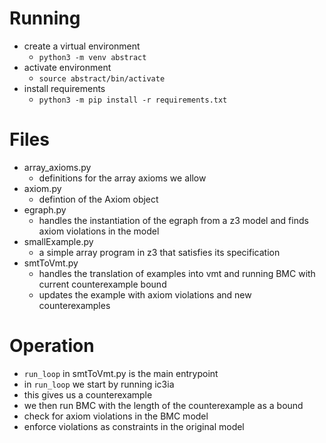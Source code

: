 # Running
- create a virtual environment
  - `python3 -m venv abstract`
- activate environment
  - `source abstract/bin/activate`
- install requirements
  - `python3 -m pip install -r requirements.txt`

# Files
- array_axioms.py
  - definitions for the array axioms we allow
- axiom.py
  - defintion of the Axiom object
- egraph.py
  - handles the instantiation of the egraph from a z3 model and finds axiom violations in the model
- smallExample.py
  - a simple array program in z3 that satisfies its specification
- smtToVmt.py
  - handles the translation of examples into vmt and running BMC with current counterexample bound
  - updates the example with axiom violations and new counterexamples

# Operation
- `run_loop` in smtToVmt.py is the main entrypoint
 - in `run_loop` we start by running ic3ia
  - this gives us a counterexample
 - we then run BMC with the length of the counterexample as a bound
  - check for axiom violations in the BMC model
  - enforce violations as constraints in the original model
